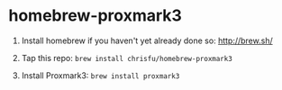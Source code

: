 homebrew-proxmark3
==================

1. Install homebrew if you haven't yet already done so: http://brew.sh/

2. Tap this repo: `brew install chrisfu/homebrew-proxmark3`

3. Install Proxmark3: `brew install proxmark3`

